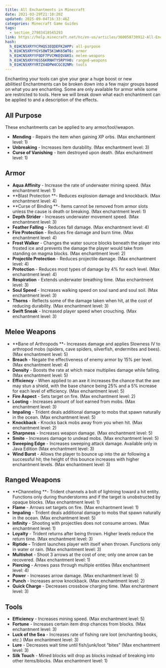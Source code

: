```yaml
---
title: All Enchantments in Minecraft
date: 2021-03-29T21:10:20Z
updated: 2025-09-04T16:33:46Z
categories: Minecraft Game Guides
tags:
  - section_27983418545293
link: https://help.minecraft.net/hc/en-us/articles/360058730912-All-Enchantments-in-Minecraft
hash:
  h_01HCN5XRYYCPHQS3EQDEFK2HPP: all-purpose
  h_01HCN5XRYYGYS0WT5K1WK65WT6: armor
  h_01HCN5XRYYF0DF7PVCMKEQVAKS: melee-weapons
  h_01HCN5XRYY6S56KRNHTY5RPYH0: ranged-weapons
  h_01HCN5XRYYRTZX4DPW4CGC02NM: tools
---
```


Enchanting your tools can give your gear a huge boost or new abilities! Enchantments can be broken down into a few major groups based on what you are enchanting. Some are only available for armor while some are restricted to tools. Here we will break down what each enchantment can be applied to and a description of the effects. 

## All Purpose

These enchantments can be applied to any armor/tool/weapon. 

- **Mending** - Repairs the item when gaining XP orbs. (Max enchantment level: 1) 
- **Unbreaking** - Increases item durability. (Max enchantment level: 3) 
- **Curse of Vanishing** - Item destroyed upon death. (Max enchantment level: 1)

## Armor

- **Aqua Affinity** - Increase the rate of underwater mining speed. (Max enchantment level: 1) 
- **Blast Protection **- Reduces explosion damage and knockback. (Max enchantment level: 4) 
- **Curse of Binding **- Items cannot be removed from armor slots unless the cause is death or breaking. (Max enchantment level: 1) 
- **Depth Strider** - Increases underwater movement speed. (Max enchantment level: 3) 
- **Feather Falling** - Reduces fall damage. (Max enchantment level: 4) 
- **Fire Protection** - Reduces fire damage and burn time. (Max enchantment level: 4) 
- **Frost Walker** - Changes the water source blocks beneath the player into frosted ice and prevents the damage the player would take from standing on magma blocks. (Max enchantment level: 2) 
- **Projectile Protection** - Reduces projectile damage. (Max enchantment level: 4) 
- **Protection** - Reduces most types of damage by 4% for each level. (Max enchantment level: 4) 
- **Respiration** - Extends underwater breathing time. (Max enchantment level: 3) 
- **Soul Speed** - Increases walking speed on soul sand and soul soil. (Max enchantment level: 3) 
- **Thorns** - Reflects some of the damage taken when hit, at the cost of reducing durability. (Max enchantment level: 3) 
- **Swift Sneak** - Increased player speed when crouching. (Max enchantment level: 3)

## Melee Weapons 

- **Bane of Arthropods **- Increases damage and applies Slowness IV to arthropod mobs (spiders, cave spiders, silverfish, endermites and bees). (Max enchantment level: 5) 
- **Breach** - Negate the effectiveness of enemy armor by 15% per level. (Max enchantment level: 4)
- **Density** - Boosts the rate at which mace multiplies damage while falling. (Max enchantment level: 5)
- **Efficiency** - When applied to an axe it increases the chance that the axe may stun a shield, with the base chance being 25% and a 5% increase for each level of efficiency. (Max enchantment level: 5) 
- **Fire Aspect** - Sets target on fire. (Max enchantment level: 2) 
- **Looting** - Increases amount of loot earned from mobs. (Max enchantment level: 3) 
- **Impaling** - Trident deals additional damage to mobs that spawn naturally in the ocean. (Max enchantment level: 5) 
- **Knockback** - Knocks back mobs away from you when hit. (Max enchantment level: 2) 
- **Sharpness** - Increases weapon damage. (Max enchantment level: 5) 
- **Smite** - Increases damage to undead mobs. (Max enchantment level: 5) 
- **Sweeping Edge** - Increases sweeping attack damage. Available only in Java Edition (Max enchantment level: 3) 
- **Wind Burst** - Allows the player to bounce up into the air following a successful hit; the height of this bounce increases with higher enchantment levels. (Max enchantment level: 3)

## Ranged Weapons

- **Channeling **- Trident channels a bolt of lightning toward a hit entity. Functions only during thunderstorms and if the target is unobstructed by opaque blocks. (Max enchantment level: 1) 
- **Flame** - Arrows set targets on fire. (Max enchantment level: 1) 
- **Impaling** - Trident deals additional damage to mobs that spawn naturally in the ocean. (Max enchantment level: 5) 
- **Infinity** - Shooting with projectiles does not consume arrows. (Max enchantment level: 1) 
- **Loyalty** - Trident returns after being thrown. Higher levels reduce the return time. (Max enchantment level: 3) 
- **Riptide -** Trident launches player with itself when thrown. Functions only in water or rain. (Max enchantment level: 3) 
- **Multishot** - Shoot 3 arrows at the cost of one; only one arrow can be recovered. (Max enchantment level: 1) 
- **Piercing** - Arrows pass through multiple entities (Max enchantment level: 4) 
- **Power** - Increases arrow damage. (Max enchantment level: 5) 
- **Punch** - Increases arrow knockback. (Max enchantment level: 2) 
- **Quick Charge** - Decreases crossbow charging time. (Max enchantment level: 3)

## Tools 

- **Efficiency** - Increases mining speed. (Max enchantment level: 5) 
- **Fortune** - Increases certain item drop chances from blocks. (Max enchantment level: 3) 
- **Luck of the Sea** - Increases rate of fishing rare loot (enchanting books, etc.) (Max enchantment level: 3) 
- **Lure** - Decreases wait time until fish/junk/loot “bites” (Max enchantment level: 3) 
- **Silk Touch** - Mined blocks will drop as blocks instead of breaking into other items/blocks. (Max enchantment level: 1)

